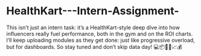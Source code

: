 # HealthKart---Intern-Assignment-
This isn’t just an intern task: it’s a HealthKart-style deep dive into how influencers really fuel performance, both in the gym and on the ROI charts. I’ll keep uploading modules as they get done: just like progressive overload, but for dashboards. So stay tuned and don’t skip data day! 💻📦🏋️‍♂️📈💰
